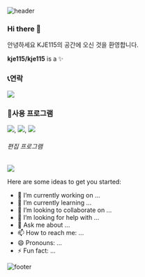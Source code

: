 ![header](https://capsule-render.vercel.app/api?type=wave&color=timeAuto&height=300&section=header&text=KJE115's%20home&fontSize=40)



### Hi there 👋
안녕하세요  KJE115의 공간에 오신 것을 환영합니다.

**kje115/kje115** is a ✨

### 📞연락
<a href="http://www.naver.com"><img src="https://img.shields.io/badge/인스타그램-beige??style=?style=for-the-badge&logo=Instagram&logoColor=#E4405F"/></a>

### 🪪사용 프로그램
<a href="https://notefolio.net/"><img src="https://img.shields.io/badge/포토샵-beige??style=?style=for-the-badge&logo=Adobe Photoshop&logoColor=#31A8FF"/></a>,
<a href="https://notefolio.net/"><img src="https://img.shields.io/badge/일러스트레이-beige??style=?style=for-the-badge&logo=Adobe Photoshop&logoColor=#31A8FF"/></a>,
<a href="https://notefolio.net/"><img src="https://img.shields.io/badge/인디자인-beige??style=?style=for-the-badge&logo=Adobe InDesign&logoColor=#FF3366"/></a>

###### 편집 프로그램
<a href="https://notefolio.net/"><img src="https://img.shields.io/badge/깃허브-beige??style=?style=for-the-badge&logoGitHub&logoColor=#181717"/></a>




Here are some ideas to get you started:

- 🔭 I’m currently working on ...
- 🌱 I’m currently learning ...
- 👯 I’m looking to collaborate on ...
- 🤔 I’m looking for help with ...
- 💬 Ask me about ...
- 📫 How to reach me: ...
- 😄 Pronouns: ...
- ⚡ Fun fact: ...


![footer](https://capsule-render.vercel.app/api?type=wave&color=timeAuto&height=150&section=footer&text=&fontSize=40)
